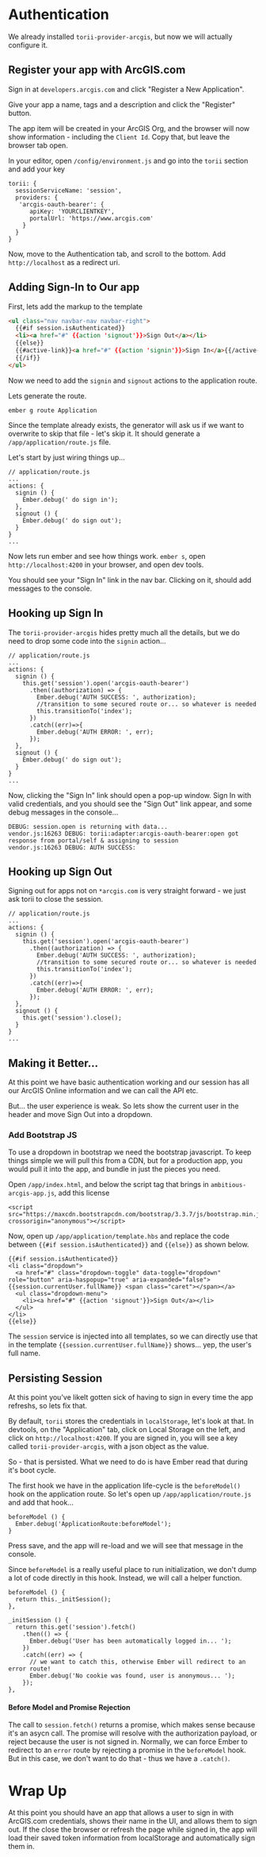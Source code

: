 # Authentication

We already installed `torii-provider-arcgis`, but now we will actually configure it.

## Register your app with ArcGIS.com

Sign in at `developers.arcgis.com` and click "Register a New Application".

Give your app a name, tags and a description and click the "Register" button.

The app item will be created in your ArcGIS Org, and the browser will now show information - including the `Client Id`. Copy that, but leave the browser tab open.

In your editor, open `/config/environment.js` and go into the `torii` section and add your key

```
torii: {
  sessionServiceName: 'session',
  providers: {
   'arcgis-oauth-bearer': {
      apiKey: 'YOURCLIENTKEY',
      portalUrl: 'https://www.arcgis.com'
    }
  }
}
```

Now, move to the Authentication tab, and scroll to the bottom. Add `http://localhost` as a redirect uri.

## Adding Sign-In to Our app

First, lets add the markup to the template

```html
<ul class="nav navbar-nav navbar-right">
  {{#if session.isAuthenticated}}
  <li><a href="#" {{action 'signout'}}>Sign Out</a></li>
  {{else}}
  {{#active-link}}<a href="#" {{action 'signin'}}>Sign In</a>{{/active-link}}
  {{/if}}
</ul>
```

Now we need to add the `signin` and `signout` actions to the application route.

Lets generate the route.

```
ember g route Application
```

Since the template already exists, the generator will ask us if we want to overwrite to skip that file - let's skip it. It should generate a `/app/application/route.js` file.

Let's start by just wiring things up...

```
// application/route.js
...
actions: {
  signin () {
    Ember.debug(' do sign in');
  },
  signout () {
    Ember.debug(' do sign out');
  }
}
...
```

Now lets run ember and see how things work. `ember s`, open `http://localhost:4200` in your browser, and open dev tools.

You should see your "Sign In" link in the nav bar. Clicking on it, should add messages to the console.

## Hooking up Sign In
The `torii-provider-arcgis` hides pretty much all the details, but we do need to drop some code into the `signin` action...

```
// application/route.js
...
actions: {
  signin () {
    this.get('session').open('arcgis-oauth-bearer')
      .then((authorization) => {
        Ember.debug('AUTH SUCCESS: ', authorization);
        //transition to some secured route or... so whatever is needed
        this.transitionTo('index');
      })
      .catch((err)=>{
        Ember.debug('AUTH ERROR: ', err);
      });
  },
  signout () {
    Ember.debug(' do sign out');
  }
}
...
```

Now, clicking the "Sign In" link should open a pop-up window. Sign In with valid credentials, and you should see the "Sign Out" link appear, and some debug messages in the console...

```
DEBUG: session.open is returning with data...
vendor.js:16263 DEBUG: torii:adapter:arcgis-oauth-bearer:open got response from portal/self & assigning to session
vendor.js:16263 DEBUG: AUTH SUCCESS:
```

## Hooking up Sign Out
Signing out for apps not on `*arcgis.com` is very straight forward - we just ask torii to close the session.

```
// application/route.js
...
actions: {
  signin () {
    this.get('session').open('arcgis-oauth-bearer')
      .then((authorization) => {
        Ember.debug('AUTH SUCCESS: ', authorization);
        //transition to some secured route or... so whatever is needed
        this.transitionTo('index');
      })
      .catch((err)=>{
        Ember.debug('AUTH ERROR: ', err);
      });
  },
  signout () {
    this.get('session').close();
  }
}
...
```

## Making it Better...

At this point we have basic authentication working and our session has all our ArcGIS Online information and we can call the API etc.

But... the user experience is weak. So lets show the current user in the header and move Sign Out into a dropdown.

### Add Bootstrap JS
To use a dropdown in bootstrap we need the bootstrap javascript. To keep things simple we will pull this from a CDN, but for a production app, you would pull it into the app, and bundle in just the pieces you need.

Open `/app/index.html`, and below the script tag that brings in `ambitious-arcgis-app.js`, add this license

```
<script src="https://maxcdn.bootstrapcdn.com/bootstrap/3.3.7/js/bootstrap.min.js" crossorigin="anonymous"></script>
```

Now, open up `/app/application/template.hbs` and replace the code between `{{#if session.isAuthenticated}}` and `{{else}}` as shown below.

```
{{#if session.isAuthenticated}}
<li class="dropdown">
  <a href="#" class="dropdown-toggle" data-toggle="dropdown" role="button" aria-haspopup="true" aria-expanded="false">{{session.currentUser.fullName}} <span class="caret"></span></a>
  <ul class="dropdown-menu">
    <li><a href="#" {{action 'signout'}}>Sign Out</a></li>
  </ul>
</li>
{{else}}
```

The `session` service is injected into all templates, so we can directly use that in the template `{{session.currentUser.fullName}}` shows... yep, the user's full name.

## Persisting Session
At this point you've likelt gotten sick of having to sign in every time the app refreshs, so lets fix that.

By default, `torii` stores the credentials in `localStorage`, let's look at that. In devtools, on the "Application" tab, click on Local Storage on the left, and click on `http://localhost:4200`. If you are signed in, you will see a key called `torii-provider-arcgis`, with a json object as the value.

So - that is persisted. What we need to do is have Ember read that during it's boot cycle.

The first hook we have in the application life-cycle is the `beforeModel()` hook on the application route. So let's open up `/app/application/route.js` and add that hook...

```
beforeModel () {
  Ember.debug('ApplicationRoute:beforeModel');
}
```

Press save, and the app will re-load and we will see that message in the console.

Since `beforeModel` is a really useful place to run initialization, we don't dump a lot of code directly in this hook. Instead, we will call a helper function.

```
beforeModel () {
  return this._initSession();
},

_initSession () {
  return this.get('session').fetch()
    .then(() => {
      Ember.debug('User has been automatically logged in... ');
    })
    .catch((err) => {
      // we want to catch this, otherwise Ember will redirect to an error route!
      Ember.debug('No cookie was found, user is anonymous... ');
    });
},
```

#### Before Model and Promise Rejection
The call to `session.fetch()` returns a promise, which makes sense because it's an asycn call. The promise will resolve with the authorization payload, or reject because the user is not signed in. Normally, we can force Ember to redirect to an `error` route by rejecting a promise in the `beforeModel` hook. But in this case, we don't want to do that - thus we have a `.catch()`.

# Wrap Up
At this point you should have an app that allows a user to sign in with ArcGIS.com credentials, shows their name in the UI, and allows them to sign out. If the close the browser or refresh the page while signed in, the app will load their saved token information from localStorage and automatically sign them in.
